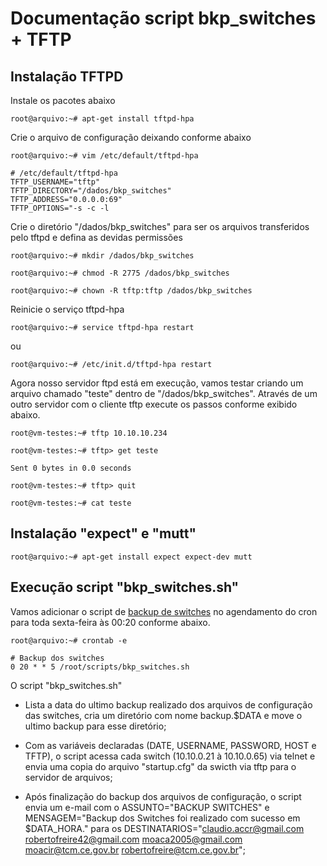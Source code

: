 # Documentação script bkp_switches + TFTP

## Instalação TFTPD

Instale os pacotes abaixo

`root@arquivo:~# apt-get install tftpd-hpa`

Crie o arquivo de configuração deixando conforme abaixo

`root@arquivo:~# vim /etc/default/tftpd-hpa`

```
# /etc/default/tftpd-hpa 
TFTP_USERNAME="tftp"
TFTP_DIRECTORY="/dados/bkp_switches"
TFTP_ADDRESS="0.0.0.0:69"
TFTP_OPTIONS="-s -c -l
```

Crie o diretório "/dados/bkp_switches" para ser os arquivos transferidos pelo tftpd e defina as devidas permissões 

`root@arquivo:~# mkdir /dados/bkp_switches`

`root@arquivo:~# chmod -R 2775 /dados/bkp_switches`

`root@arquivo:~# chown -R tftp:tftp /dados/bkp_switches`

Reinicie o serviço tftpd-hpa

`root@arquivo:~# service tftpd-hpa restart`

ou

`root@arquivo:~# /etc/init.d/tftpd-hpa restart`

Agora nosso servidor ftpd está em execução, vamos testar criando um arquivo chamado "teste" dentro de "/dados/bkp_switches". Através de um outro servidor com o cliente tftp execute os passos conforme exibido abaixo.

`root@vm-testes:~# tftp 10.10.10.234`

`root@vm-testes:~# tftp> get teste`
```
Sent 0 bytes in 0.0 seconds
```
`root@vm-testes:~# tftp> quit`

`root@vm-testes:~# cat teste`

## Instalação "expect" e "mutt"

`root@arquivo:~# apt-get install expect expect-dev mutt`

## Execução script "bkp_switches.sh"

Vamos adicionar o script de [backup de switches](http://gitlab.tcm.ce.gov.br/Infraestrutura/Infraestrutura/blob/scripts-arquivo/bkp_switches.sh) no agendamento do cron para toda sexta-feira às 00:20 conforme abaixo.

`root@arquivo:~# crontab -e`

```
# Backup dos switches
0 20 * * 5 /root/scripts/bkp_switches.sh
```

O script "bkp_switches.sh" 

- Lista a data do ultimo backup realizado dos arquivos de configuração das switches, cria um diretório com nome backup.$DATA e move o ultimo backup para esse diretório;

- Com as variáveis declaradas (DATE, USERNAME, PASSWORD, HOST e TFTP), o script acessa cada switch (10.10.0.21 à 10.10.0.65) via telnet e envia uma copia do arquivo "startup.cfg" da swicth via tftp para o servidor de arquivos;

- Após finalização do backup dos arquivos de configuração, o script envia um e-mail com o ASSUNTO="BACKUP SWITCHES" e MENSAGEM="Backup dos Switches foi realizado com sucesso em $DATA_HORA." para os DESTINATARIOS="claudio.accr@gmail.com robertofreire42@gmail.com moaca2005@gmail.com moacir@tcm.ce.gov.br robertofreire@tcm.ce.gov.br";
